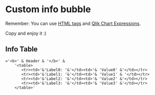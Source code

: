 # Custom info bubble

Remember: You can use [HTML tags](https://www.w3schools.com/tags/ref_byfunc.asp) and [Qlik Chart Expressions](https://help.qlik.com/en-US/qlikview/November2017/Subsystems/Client/Content/ChartFunctions/chart-expressions.htm).

Copy and enjoy it :)

## Info Table

```
='<b>' & Header & '</b>' & 
    '<table>
       <tr><td>'&'Label0: '&'</td><td>'& 'Value0' &'</td></tr>
       <tr><td>'&'Label1: '&'</td><td>'& 'Value1' & '</td></tr> 
       <tr><td>'&'Label2: '&'</td><td>'& 'Value2' &'</td></tr>
       <tr><td>'&'Label3: '&'</td><td>'& 'Value3' &'</td></tr>
    </table>'
```
